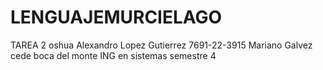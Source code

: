 # LENGUAJEMURCIELAGO
TAREA 2 oshua Alexandro Lopez Gutierrez 7691-22-3915 Mariano Galvez cede boca del monte ING en sistemas semestre 4 
